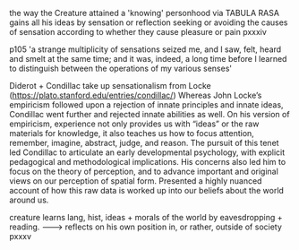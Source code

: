 the way the Creature attained a 'knowing' personhood via TABULA RASA
	gains all his ideas by sensation or reflection
	seeking or avoiding the causes of sensation according to whether they cause pleasure or pain
		pxxxiv

p105 'a strange multiplicity of sensations seized me, and I saw, felt, heard and smelt at the same time; and it was, indeed, a long time before I learned to distinguish between the operations of my various senses'


Diderot + Condillac take up sensationalism from Locke 
(https://plato.stanford.edu/entries/condillac/)
			Whereas John Locke’s empiricism followed upon a rejection of innate principles and innate ideas, Condillac went further and rejected innate abilities as well. On his version of empiricism, experience not only provides us with “ideas” or the raw materials for knowledge, it also teaches us how to focus attention, remember, imagine, abstract, judge, and reason.
			The pursuit of this tenet led Condillac to articulate an early developmental psychology, with explicit pedagogical and methodological implications.
			His concerns also led him to focus on the theory of perception, and to advance important and original views on our perception of spatial form.
			Presented a highly nuanced account of how this raw data is worked up into our beliefs about the world around us.

creature learns lang, hist, ideas + morals of the world by eavesdropping + reading. ---> reflects on his own position in, or rather, outside of society 
	pxxxv
